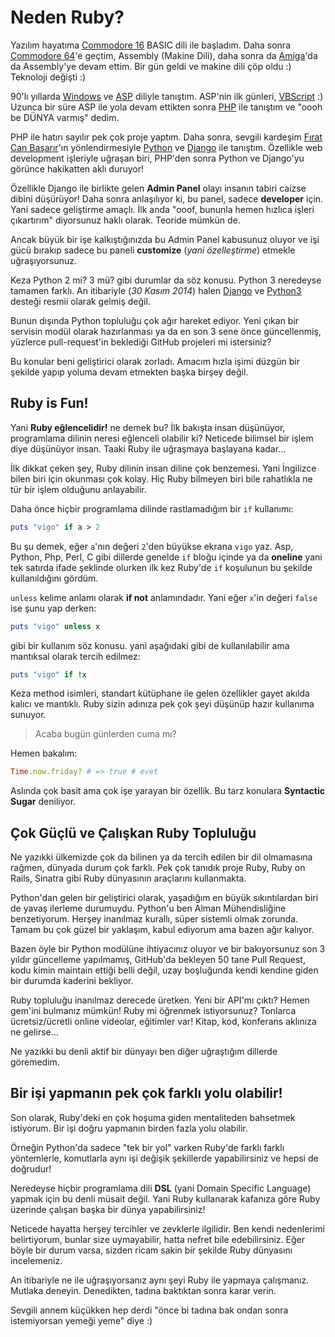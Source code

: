 # Neden Ruby?

Yazılım hayatıma [Commodore 16](http://en.wikipedia.org/wiki/Commodore_16) BASIC dili ile başladım. Daha sonra [Commodore 64](http://en.wikipedia.org/wiki/Commodore_64)'e geçtim, Assembly (Makine Dili), daha sonra da [Amiga](http://en.wikipedia.org/wiki/Amiga)'da da Assembly'ye devam ettim. Bir gün geldi ve makine dili çöp oldu :) Teknoloji değişti :)

90'lı yıllarda [Windows](http://en.wikipedia.org/wiki/Microsoft_Windows) ve [ASP](http://en.wikipedia.org/wiki/Active_Server_Pages) diliyle tanıştım. ASP'nin ilk günleri, [VBScript](http://en.wikipedia.org/wiki/VBScript) :) Uzunca bir süre ASP ile yola devam ettikten sonra [PHP](http://en.wikipedia.org/wiki/PHP) ile tanıştım ve "oooh be DÜNYA varmış" dedim.

PHP ile hatırı sayılır pek çok proje yaptım. Daha sonra, sevgili kardeşim [Fırat Can Başarır](https://twitter.com/firat)'ın yönlendirmesiyle [Python](http://en.wikipedia.org/wiki/Python_(programming_language)) ve [Django](http://en.wikipedia.org/wiki/Django_(web_framework)) ile tanıştım. Özellikle web development işleriyle uğraşan biri, PHP'den sonra Python ve Django'yu görünce hakikatten aklı duruyor!

Özellikle Django ile birlikte gelen **Admin Panel** olayı insanın tabiri caizse dibini düşürüyor! Daha sonra anlaşılıyor ki, bu panel, sadece **developer** için. Yani sadece geliştirme amaçlı. İlk anda "ooof, bununla hemen hızlıca işleri çıkartırım" diyorsunuz haklı olarak. Teoride mümkün de.

Ancak büyük bir işe kalkıştığınızda bu Admin Panel kabusunuz oluyor ve işi gücü bırakıp sadece bu paneli **customize** (*yani özelleştirme*) etmekle uğraşıyorsunuz.

Keza Python 2 mi? 3 mü? gibi durumlar da söz konusu. Python 3 neredeyse tamamen farklı. An itibariyle (*30 Kasım 2014*) halen [Django](https://docs.djangoproject.com/en/1.7/topics/python3/) ve [Python3](https://docs.python.org/3/) desteği resmii olarak gelmiş değil.

Bunun dışında Python topluluğu çok ağır hareket ediyor. Yeni çıkan bir servisin modül olarak hazırlanması ya da en son 3 sene önce güncellenmiş, yüzlerce pull-request'in beklediği GitHub projeleri mi istersiniz?

Bu konular beni geliştirici olarak zorladı. Amacım hızla işimi düzgün bir şekilde yapıp yoluma devam etmekten başka birşey değil.

## Ruby is Fun!

Yani **Ruby eğlencelidir!** ne demek bu? İlk bakışta insan düşünüyor, programlama dilinin neresi eğlenceli olabilir ki? Neticede bilimsel bir işlem diye düşünüyor insan. Taaki Ruby ile uğraşmaya başlayana kadar...

İlk dikkat çeken şey, Ruby dilinin insan diline çok benzemesi. Yani İngilizce bilen biri için okunması çok kolay. Hiç Ruby bilmeyen biri bile rahatlıkla ne tür bir işlem olduğunu anlayabilir.

Daha önce hiçbir programlama dilinde rastlamadığım bir `if` kullanımı:

```ruby
puts "vigo" if a > 2
```

Bu şu demek, eğer `a`'nın değeri `2`'den büyükse ekrana `vigo` yaz. Asp, Python, Php, Perl, C gibi dillerde genelde `if` bloğu içinde ya da **oneline** yani tek satırda ifade şeklinde olurken ilk kez Ruby'de `if` koşulunun bu şekilde kullanıldığını gördüm.

`unless` kelime anlamı olarak **if not** anlamındadır. Yani eğer `x`'in değeri `false` ise şunu yap derken:

```ruby
puts "vigo" unless x
```

gibi bir kullanım söz konusu. yani aşağıdaki gibi de kullanılabilir ama mantıksal olarak tercih edilmez:

```ruby
puts "vigo" if !x
```

Keza method isimleri, standart kütüphane ile gelen özellikler gayet akılda kalıcı ve mantıklı. Ruby sizin adınıza pek çok şeyi düşünüp hazır kullanıma sunuyor.

> Acaba bugün günlerden cuma mı?

Hemen bakalım:

```ruby
Time.now.friday? # => true # evet 
```

Aslında çok basit ama çok işe yarayan bir özellik. Bu tarz konulara **Syntactic Sugar** deniliyor.

## Çok Güçlü ve Çalışkan Ruby Topluluğu

Ne yazıkki ülkemizde çok da bilinen ya da tercih edilen bir dil olmamasına rağmen, dünyada durum çok farklı. Pek çok tanıdık proje Ruby, Ruby on Rails, Sinatra gibi Ruby dünyasının araçlarını kullanmakta.

Python'dan gelen bir geliştirici olarak, yaşadığım en büyük sıkıntılardan biri de yavaş ilerleme durumuydu. Python'u ben Alman Mühendisliğine benzetiyorum. Herşey inanılmaz kurallı, süper sistemli olmak zorunda. Tamam bu çok güzel bir yaklaşım, kabul ediyorum ama bazen ağır kalıyor.

Bazen öyle bir Python modülüne ihtiyacınız oluyor ve bir bakıyorsunuz son 3 yıldır güncelleme yapılmamış, GitHub'da bekleyen 50 tane Pull Request, kodu kimin maintain ettiği belli değil, uzay boşluğunda kendi kendine giden bir durumda kaderini bekliyor.

Ruby topluluğu inanılmaz derecede üretken. Yeni bir API'mı çıktı? Hemen gem'ini bulmanız mümkün! Ruby mi öğrenmek istiyorsunuz? Tonlarca ücretsiz/ücretli online videolar, eğitimler var! Kitap, kod, konferans aklınıza ne gelirse...

Ne yazıkki bu denli aktif bir dünyayı ben diğer uğraştığım dillerde göremedim.

## Bir işi yapmanın pek çok farklı yolu olabilir!

Son olarak, Ruby'deki en çok hoşuma giden mentaliteden bahsetmek istiyorum. Bir işi doğru yapmanın birden fazla yolu olabilir. 

Örneğin Python'da sadece "tek bir yol" varken Ruby'de farklı farklı yöntemlerle, komutlarla aynı işi değişik şekillerde yapabilirsiniz ve hepsi de doğrudur!

Neredeyse hiçbir programlama dili **DSL** (yani Domain Specific Language) yapmak için bu denli müsait değil. Yani Ruby kullanarak kafanıza göre Ruby üzerinde çalışan başka bir dünya yapabilirsiniz!

Neticede hayatta herşey tercihler ve zevklerle ilgilidir. Ben kendi nedenlerimi belirtiyorum, bunlar size uymayabilir, hatta nefret bile edebilirsiniz. Eğer böyle bir durum varsa, sizden ricam sakin bir şekilde Ruby dünyasını incelemeniz.

An itibariyle ne ile uğraşıyorsanız aynı şeyi Ruby ile yapmaya çalışmanız. Mutlaka deneyin. Denedikten, tadına baktıktan sonra karar verin.

Sevgili annem küçükken hep derdi "önce bi tadına bak ondan sonra istemiyorsan yemeği yeme" diye :)